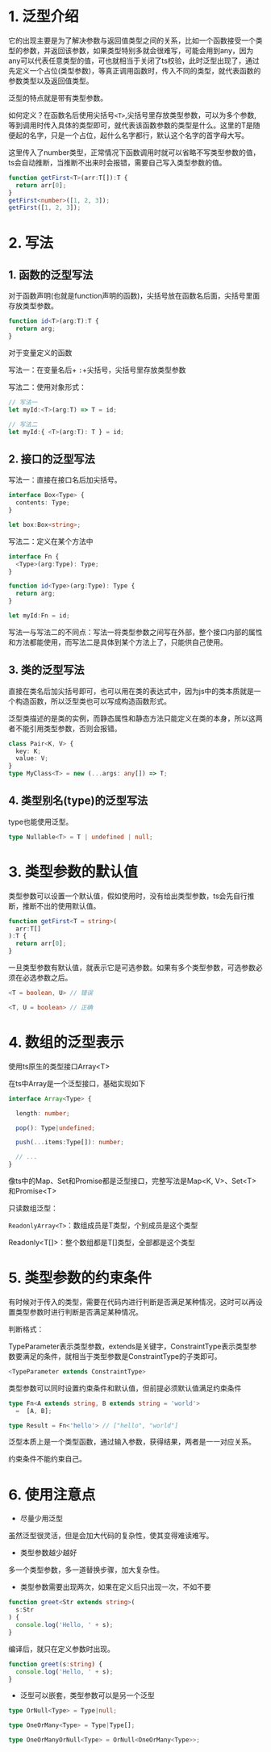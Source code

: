 # 1. 泛型介绍

它的出现主要是为了解决参数与返回值类型之间的关系，比如一个函数接受一个类型的参数，并返回该参数，如果类型特别多就会很难写，可能会用到any，因为any可以代表任意类型的值，可也就相当于关闭了ts校验，此时泛型出现了，通过先定义一个占位(类型参数)，等真正调用函数时，传入不同的类型，就代表函数的参数类型以及返回值类型。

泛型的特点就是带有类型参数。

如何定义？在函数名后使用尖括号`<T>`,尖括号里存放类型参数，可以为多个参数,等到调用时传入具体的类型即可，就代表该函数参数的类型是什么。这里的T是随便起的名字，只是一个占位，起什么名字都行，默认这个名字的首字母大写。

这里传入了number类型，正常情况下函数调用时就可以省略不写类型参数的值，ts会自动推断，当推断不出来时会报错，需要自己写入类型参数的值。

```typescript
function getFirst<T>(arr:T[]):T {
  return arr[0];
}
getFirst<number>([1, 2, 3]);
getFirst([1, 2, 3]);
```

# 2. 写法

## &#x20;1. 函数的泛型写法

对于函数声明(也就是function声明的函数)，尖括号放在函数名后面，尖括号里面存放类型参数。

```typescript
function id<T>(arg:T):T {
  return arg;
}
```

对于变量定义的函数

写法一：在变量名后+ `:`+尖括号，尖括号里存放类型参数

写法二：使用对象形式：

```typescript
// 写法一
let myId:<T>(arg:T) => T = id;

// 写法二
let myId:{ <T>(arg:T): T } = id;
```

## &#x20;2. 接口的泛型写法

写法一：直接在接口名后加尖括号。

```typescript
interface Box<Type> {
  contents: Type;
}

let box:Box<string>;
```

写法二：定义在某个方法中

```typescript
interface Fn {
  <Type>(arg:Type): Type;
}

function id<Type>(arg:Type): Type {
  return arg;
}

let myId:Fn = id;
```

写法一与写法二的不同点：写法一将类型参数之间写在外部，整个接口内部的属性和方法都能使用，而写法二是具体到某个方法上了，只能供自己使用。

## &#x20;3. 类的泛型写法

直接在类名后加尖括号即可，也可以用在类的表达式中，因为js中的类本质就是一个构造函数，所以泛型类也可以写成构造函数形式。

泛型类描述的是类的实例，而静态属性和静态方法只能定义在类的本身，所以这两者不能引用类型参数，否则会报错。

```typescript
class Pair<K, V> {
  key: K;
  value: V;
}
type MyClass<T> = new (...args: any[]) => T;
```

## &#x20;4. 类型别名(type)的泛型写法

type也能使用泛型。

```typescript
type Nullable<T> = T | undefined | null;
```

# 3. 类型参数的默认值

类型参数可以设置一个默认值，假如使用时，没有给出类型参数，ts会先自行推断，推断不出的使用默认值。

```typescript
function getFirst<T = string>(
  arr:T[]
):T {
  return arr[0];
}
```

一旦类型参数有默认值，就表示它是可选参数。如果有多个类型参数，可选参数必须在必选参数之后。

```typescript
<T = boolean, U> // 错误

<T, U = boolean> // 正确
```

# 4. 数组的泛型表示

使用ts原生的类型接口Array\<T>

在ts中Array是一个泛型接口，基础实现如下

```typescript
interface Array<Type> {

  length: number;

  pop(): Type|undefined;

  push(...items:Type[]): number;

  // ...
}
```

像ts中的Map、Set和Promise都是泛型接口，完整写法是Map\<K, V>、Set\<T>和Promise\<T>

只读数组泛型：

`ReadonlyArray<T>`：数组成员是T类型，个别成员是这个类型

Readonly\<T\[]>：整个数组都是T\[]类型，全部都是这个类型

# 5. 类型参数的约束条件

有时候对于传入的类型，需要在代码内进行判断是否满足某种情况，这时可以再设置类型参数时进行判断是否满足某种情况。

判断格式：

TypeParameter表示类型参数，extends是关键字，ConstraintType表示类型参数要满足的条件，就相当于类型参数是ConstraintType的子类即可。

```typescript
<TypeParameter extends ConstraintType>
```

类型参数可以同时设置约束条件和默认值，但前提必须默认值满足约束条件

```typescript
type Fn<A extends string, B extends string = 'world'>
  =  [A, B];

type Result = Fn<'hello'> // ["hello", "world"]
```

泛型本质上是一个类型函数，通过输入参数，获得结果，两者是一一对应关系。

约束条件不能约束自己。

# 6. 使用注意点

*   尽量少用泛型

虽然泛型很灵活，但是会加大代码的复杂性，使其变得难读难写。

*   类型参数越少越好

多一个类型参数，多一道替换步骤，加大复杂性。

*   类型参数需要出现两次，如果在定义后只出现一次，不如不要

```typescript
function greet<Str extends string>(
  s:Str
) {
  console.log('Hello, ' + s);
}
```

编译后，就只在定义参数时出现。

```typescript
function greet(s:string) {
  console.log('Hello, ' + s);
}
```

*   泛型可以嵌套，类型参数可以是另一个泛型

```typescript
type OrNull<Type> = Type|null;

type OneOrMany<Type> = Type|Type[];

type OneOrManyOrNull<Type> = OrNull<OneOrMany<Type>>;
```
